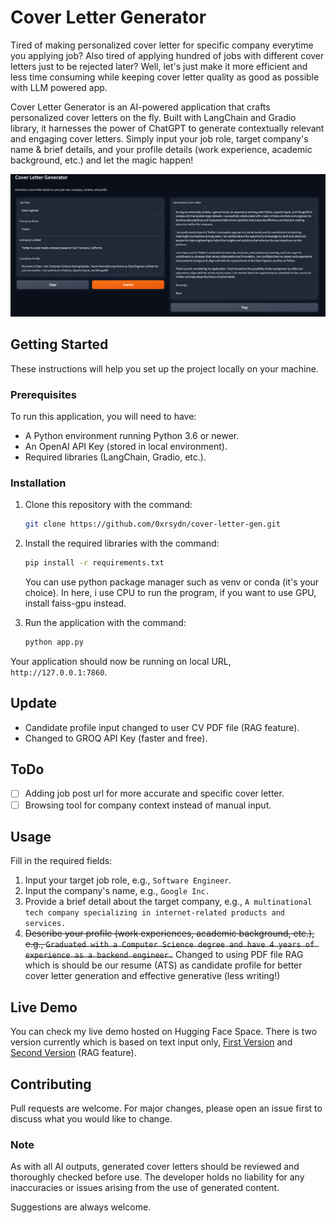 # Cover Letter Generator

Tired of making personalized cover letter for specific company everytime you applying job? Also tired of applying hundred of jobs with different cover letters just to be rejected later? Well, let's just make it more efficient and less time consuming while keeping cover letter quality as good as possible with LLM powered app.

Cover Letter Generator is an AI-powered application that crafts personalized cover letters on the fly. Built with LangChain and Gradio library, it harnesses the power of ChatGPT to generate contextually relevant and engaging cover letters. Simply input your job role, target company's name & brief details, and your profile details (work experience, academic background, etc.) and let the magic happen!

![Application Interface](img/Screenshot_53.png)

## Getting Started

These instructions will help you set up the project locally on your machine.

### Prerequisites

To run this application, you will need to have:

- A Python environment running Python 3.6 or newer.
- An OpenAI API Key (stored in local environment).
- Required libraries (LangChain, Gradio, etc.).

### Installation

1. Clone this repository with the command:

    ```bash
    git clone https://github.com/0xrsydn/cover-letter-gen.git
    ```

2. Install the required libraries with the command:

    ```bash
    pip install -r requirements.txt
    ```
    You can use python package manager such as venv or conda (it's your choice). In here, i use CPU to run the program, if you want to use GPU, install faiss-gpu instead.
   
3. Run the application with the command:

    ```bash
    python app.py
    ```

Your application should now be running on local URL, `http://127.0.0.1:7860`.

## Update

- Candidate profile input changed to user CV PDF file (RAG feature).
- Changed to GROQ API Key (faster and free).

## ToDo

- [ ] Adding job post url for more accurate and specific cover letter.
- [ ] Browsing tool for company context instead of manual input.

## Usage

Fill in the required fields:

1. Input your target job role, e.g., `Software Engineer`.
2. Input the company's name, e.g., `Google Inc.`
3. Provide a brief detail about the target company, e.g., `A multinational tech company specializing in internet-related products and services.`
4. ~~Describe your profile (work experiences, academic background, etc.), e.g., `Graduated with a Computer Science degree and have 4 years of experience as a backend engineer.`~~ Changed to using PDF file RAG which is should be our resume (ATS) as candidate profile for better cover letter generation and effective generative (less writing!)

## Live Demo

You can check my live demo hosted on Hugging Face Space. There is two version currently which is based on text input only, [First Version](https://huggingface.co/spaces/0xrsydn/cover-letter-gen) and [Second Version](https://huggingface.co/spaces/0xrsydn/cover-letter-gen-v2) (RAG feature).

## Contributing

Pull requests are welcome. For major changes, please open an issue first to discuss what you would like to change.

### Note

As with all AI outputs, generated cover letters should be reviewed and thoroughly checked before use. The developer holds no liability for any inaccuracies or issues arising from the use of generated content.

Suggestions are always welcome.
